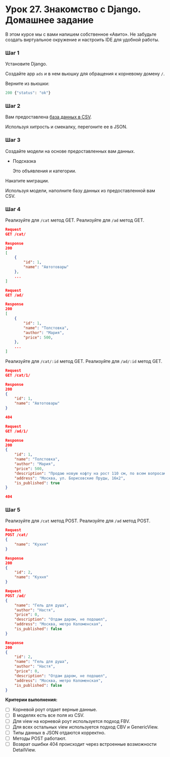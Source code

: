 # Урок 27. Знакомство с Django. Домашнее задание

В этом курсе мы с вами напишем собственное «Авито». Не забудьте создать виртуальное окружение и настроить IDE для удобной работы.

### Шаг 1

Установите Django.

Создайте app `ads` и в нем вьюшку для обращения к корневому домену  `/`.

Верните из вьюшки:

```python
200 {"status": "ok"}
```

### Шаг 2

Вам предоставлена [база данных в CSV](https://github.com/skypro-008/lesson27_project_source).

Используя хитрость и смекалку, перегоните ее в JSON.

### Шаг 3

Создайте модели на основе предоставленных вам данных. 

- Подсказка
    
     Это объявления и категории.
    

Накатите миграции.

Используя модели, наполните базу данных из предоставленной вам CSV.

### Шаг 4

Реализуйте для `/cat` метод GET.
Реализуйте для `/ad` метод GET.

```json
Request
GET /cat/

Response
200
[
	{
		"id": 1,
		"name": "Автотовары"
	},
	...
]

Request
GET /ad/

Response
200
[
	{
		"id": 1,
		"name": "Толстовка",
		"author": "Мария",
		"price": 500,
	},
	...
] 

```

Реализуйте для `/cat/:id` метод GET.
Реализуйте для `/ad/:id` метод GET.

```json
Request
GET /cat/1/

Response
200
{
	"id": 1,
	"name": "Автотовары"
}

404

Request
GET /ad/1/

Response
200
{
	"id": 1,
	"name": "Толстовка",
	"author": "Мария",
	"price": 500,
	"description": "Продаю новую кофту на рост 110 см, по всем вопросам пишите", 
	"address": "Москва, ул. Борисовские Пруды, 16к2",
	"is_published": true
}

404

```

### Шаг 5

Реализуйте для `/cat` метод POST.
Реализуйте для `/ad` метод POST.

```json
Request
POST /cat/
{
	"name": "Кухня"
}

Response
200
{
	"id": 2,
	"name": "Кухня"
}

Request
POST /ad/
{
	"name": "Гель для душа",
	"author": "Настя",
	"price": 0,
	"description": "Отдам даром, не подошел", 
	"address": "Москва, метро Коломенская",
	"is_published": false
}

Response
200
{
	"id": 2,
	"name": "Гель для душа",
	"author": "Настя",
	"price": 0,
	"description": "Отдам даром, не подошел", 
	"address": "Москва, метро Коломенская",
	"is_published": false
}
```

**Критерии выполнения:**

- [ ]  Корневой роут отдает верные данные.
- [ ]  В моделях есть все поля из CSV.
- [ ]  Для view на корневой роут используется подход FBV.
- [ ]  Для всех остальных view используется подход CBV и GenericView.
- [ ]  Типы данных в JSON отдаются корректно.
- [ ]  Методы POST работают.
- [ ]  Возврат ошибки 404 происходит через встроенные возможности DetailView.